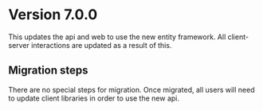 # Version 7.0.0

This updates the api and web to use the new entity framework. All client-server interactions are updated as a result of this.

## Migration steps

There are no special steps for migration. Once migrated, all users will need to update client libraries in order to use the new api.
